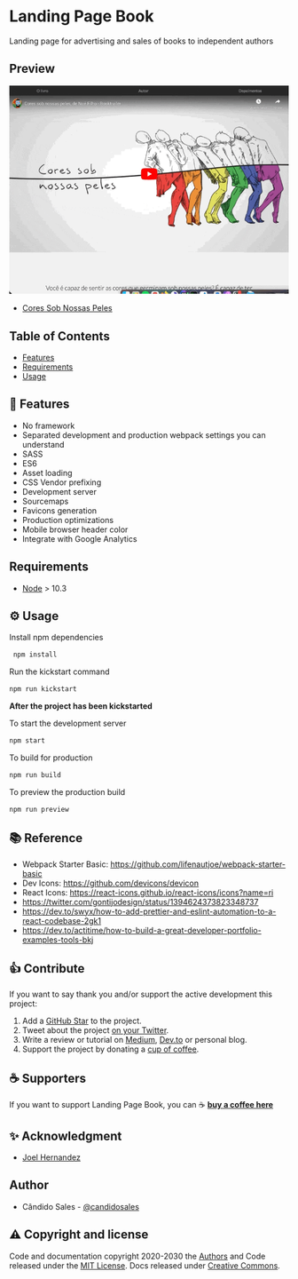 # Landing Page Book

Landing page for advertising and sales of books to independent authors

## Preview

![./demo.gif](./demo.gif)

- [Cores Sob Nossas Peles](https://coressobnossaspeles.com/)

## Table of Contents

- [Features](#features)
- [Requirements](#requirements)
- [Usage](#usage)

## 🎯 Features

- No framework
- Separated development and production webpack settings you can understand
- SASS
- ES6
- Asset loading
- CSS Vendor prefixing
- Development server
- Sourcemaps
- Favicons generation
- Production optimizations
- Mobile browser header color
- Integrate with Google Analytics

## Requirements

- [Node](https://nodejs.org) > 10.3

## ⚙️ Usage

Install npm dependencies

```sh
 npm install 
```

Run the kickstart command

```sh
npm run kickstart
```

**After the project has been kickstarted**

To start the development server

```sh
npm start
```

To build for production

```sh
npm run build
```

To preview the production build

```sh
npm run preview
```

## 📚 Reference

- Webpack Starter Basic: https://github.com/lifenautjoe/webpack-starter-basic
- Dev Icons: https://github.com/devicons/devicon
- React Icons: https://react-icons.github.io/react-icons/icons?name=ri
- https://twitter.com/gontijodesign/status/1394624373823348737
- https://dev.to/swyx/how-to-add-prettier-and-eslint-automation-to-a-react-codebase-2gk1
- https://dev.to/actitime/how-to-build-a-great-developer-portfolio-examples-tools-bkj

## 👍 Contribute

If you want to say thank you and/or support the active development this project:

1. Add a [GitHub Star](https://github.com/candidosales/landing-page-book/stargazers) to the project.
2. Tweet about the project [on your Twitter](https://twitter.com/intent/tweet?url=https%3A%2F%2Fgithub.com%2Fcandidosales%2Flanding-page-book&text=Dependencies%20report%20aims%20to%20help%20analyze%20the%20consistency%20of%20the%20dependencies%20in%20your%20company%27s%20frontend%20projects).
3. Write a review or tutorial on [Medium](https://medium.com/), [Dev.to](https://dev.to/) or personal blog.
4. Support the project by donating a [cup of coffee](https://buymeacoff.ee/candidosales).

## ☕ Supporters

If you want to support Landing Page Book, you can ☕ [**buy a coffee here**](https://buymeacoff.ee/candidosales)

## ✨ Acknowledgment

- [Joel Hernandez](www.lifenautjoe.com)

## Author

- Cândido Sales - [@candidosales](https://twitter.com/candidosales)

## ⚠️ Copyright and license

Code and documentation copyright 2020-2030 the [Authors](https://github.com/candidosales/landing-page-book/graphs/contributors) and Code released under the [MIT License](https://github.com/candidosales/landing-page-book/blob/master/LICENSE). Docs released under [Creative Commons](https://creativecommons.org/licenses/by/3.0/).

